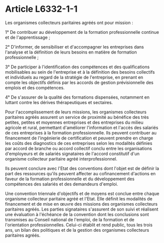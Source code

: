 # Article L6332-1-1

Les organismes collecteurs paritaires agréés ont pour mission :

1° De contribuer au développement de la formation professionnelle continue et de l'apprentissage ;

2° D'informer, de sensibiliser et d'accompagner les entreprises dans l'analyse et la définition de leurs besoins en matière de formation professionnelle ;

3° De participer à l'identification des compétences et des qualifications mobilisables au sein de l'entreprise et à la définition des besoins collectifs et individuels au regard de la stratégie de l'entreprise, en prenant en compte les objectifs définis par les accords de gestion prévisionnelle des emplois et des compétences.

4° De s'assurer de la qualité des formations dispensées, notamment en luttant contre les dérives thérapeutiques et sectaires. 

Pour l'accomplissement de leurs missions, les organismes collecteurs paritaires agréés assurent un service de proximité au bénéfice des très petites, petites et moyennes entreprises et des entreprises du milieu agricole et rural, permettant d'améliorer l'information et l'accès des salariés de ces entreprises à la formation professionnelle. Ils peuvent contribuer au financement de l'ingénierie de certification et peuvent prendre en charge les coûts des diagnostics de ces entreprises selon les modalités définies par accord de branche ou accord collectif conclu entre les organisations d'employeurs et de salariés signataires de l'accord constitutif d'un organisme collecteur paritaire agréé interprofessionnel.

Ils peuvent conclure avec l'Etat des conventions dont l'objet est de définir la part des ressources qu'ils peuvent affecter au cofinancement d'actions en faveur de la formation professionnelle et du développement des compétences des salariés et des demandeurs d'emploi.

Une convention triennale d'objectifs et de moyens est conclue entre chaque organisme collecteur paritaire agréé et l'Etat. Elle définit les modalités de financement et de mise en œuvre des missions des organismes collecteurs paritaires agréés. Les parties signataires s'assurent de son suivi et réalisent une évaluation à l'échéance de la convention dont les conclusions sont transmises au Conseil national de l'emploi, de la formation et de l'orientation professionnelles. Celui-ci établit et rend public, tous les trois ans, un bilan des politiques et de la gestion des organismes collecteurs paritaires agréés.